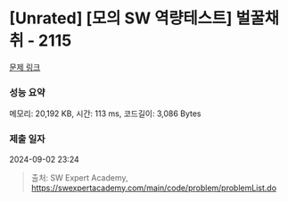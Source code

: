 # [Unrated] [모의 SW 역량테스트] 벌꿀채취 - 2115 

[문제 링크](https://swexpertacademy.com/main/code/problem/problemDetail.do?contestProbId=AV5V4A46AdIDFAWu) 

### 성능 요약

메모리: 20,192 KB, 시간: 113 ms, 코드길이: 3,086 Bytes

### 제출 일자

2024-09-02 23:24



> 출처: SW Expert Academy, https://swexpertacademy.com/main/code/problem/problemList.do